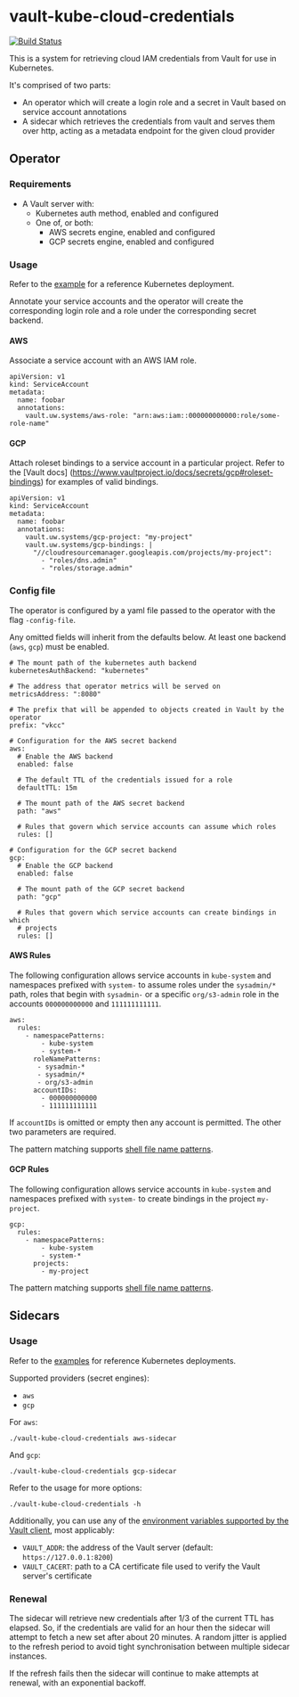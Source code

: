 # vault-kube-cloud-credentials

[![Build Status](https://drone.prod.merit.uw.systems/api/badges/utilitywarehouse/vault-kube-cloud-credentials/status.svg)](https://drone.prod.merit.uw.systems/utilitywarehouse/vault-kube-cloud-credentials)

This is a system for retrieving cloud IAM credentials from Vault for use in
Kubernetes.

It's comprised of two parts:

- An operator which will create a login role and a secret in Vault based on
  service account annotations
- A sidecar which retrieves the credentials from vault and serves them over
  http, acting as a metadata endpoint for the given cloud provider

## Operator

### Requirements

- A Vault server with:
  - Kubernetes auth method, enabled and configured
  - One of, or both:
    - AWS secrets engine, enabled and configured
    - GCP secrets engine, enabled and configured

### Usage

Refer to the [example](manifests/operator/) for a reference Kubernetes deployment.

Annotate your service accounts and the operator will create the corresponding
login role and a role under the corresponding secret backend.

#### AWS

Associate a service account with an AWS IAM role.

```
apiVersion: v1
kind: ServiceAccount
metadata:
  name: foobar
  annotations:
    vault.uw.systems/aws-role: "arn:aws:iam::000000000000:role/some-role-name"
```

#### GCP

Attach roleset bindings to a service account in a particular project. Refer to
the [Vault docs] (https://www.vaultproject.io/docs/secrets/gcp#roleset-bindings)
for examples of valid bindings.

```
apiVersion: v1
kind: ServiceAccount
metadata:
  name: foobar
  annotations:
    vault.uw.systems/gcp-project: "my-project"
    vault.uw.systems/gcp-bindings: |
      "//cloudresourcemanager.googleapis.com/projects/my-project":
        - "roles/dns.admin"
        - "roles/storage.admin"
```

### Config file

The operator is configured by a yaml file passed to the operator with the
flag `-config-file`.

Any omitted fields will inherit from the defaults below. At least one backend
(`aws`, `gcp`) must be enabled.

```
# The mount path of the kubernetes auth backend
kubernetesAuthBackend: "kubernetes"

# The address that operator metrics will be served on
metricsAddress: ":8080"

# The prefix that will be appended to objects created in Vault by the operator
prefix: "vkcc"

# Configuration for the AWS secret backend
aws:
  # Enable the AWS backend
  enabled: false

  # The default TTL of the credentials issued for a role
  defaultTTL: 15m

  # The mount path of the AWS secret backend
  path: "aws"

  # Rules that govern which service accounts can assume which roles
  rules: []

# Configuration for the GCP secret backend
gcp:
  # Enable the GCP backend
  enabled: false

  # The mount path of the GCP secret backend
  path: "gcp"

  # Rules that govern which service accounts can create bindings in which
  # projects
  rules: []
```

#### AWS Rules

The following configuration allows service accounts in `kube-system`
and namespaces prefixed with `system-` to assume roles under the `sysadmin/*` path,
roles that begin with `sysadmin-` or a specific `org/s3-admin` role in the accounts
`000000000000` and `111111111111`.

```
aws:
  rules:
    - namespacePatterns:
        - kube-system
        - system-*
      roleNamePatterns:
       - sysadmin-*
       - sysadmin/*
       - org/s3-admin
      accountIDs:
        - 000000000000
        - 111111111111
```

If `accountIDs` is omitted or empty then any account is permitted. The other two
parameters are required.

The pattern matching supports [shell file name
patterns](https://golang.org/pkg/path/filepath/#Match).

#### GCP Rules

The following configuration allows service accounts in `kube-system` and
namespaces prefixed with `system-` to create bindings in the project
`my-project`.

```
gcp:
  rules:
    - namespacePatterns:
        - kube-system
        - system-*
      projects:
        - my-project
```


The pattern matching supports [shell file name
patterns](https://golang.org/pkg/path/filepath/#Match).

## Sidecars

### Usage

Refer to the [examples](manifests/examples/) for reference Kubernetes deployments.

Supported providers (secret engines):

- `aws`
- `gcp`

For `aws`:

```
./vault-kube-cloud-credentials aws-sidecar
```

And `gcp`:

```
./vault-kube-cloud-credentials gcp-sidecar
```

Refer to the usage for more options:

```
./vault-kube-cloud-credentials -h
```

Additionally, you can use any of the [environment variables supported by the Vault
client](https://www.vaultproject.io/docs/commands/#environment-variables), most
applicably:

- `VAULT_ADDR`: the address of the Vault server (default: `https://127.0.0.1:8200`)
- `VAULT_CACERT`: path to a CA certificate file used to verify the Vault server's certificate

### Renewal

The sidecar will retrieve new credentials after 1/3 of the current TTL has
elapsed. So, if the credentials are valid for an hour then the sidecar will
attempt to fetch a new set after about 20 minutes. A random jitter is applied
to the refresh period to avoid tight synchronisation between multiple sidecar 
instances.

If the refresh fails then the sidecar will continue to make attempts at renewal,
with an exponential backoff.
